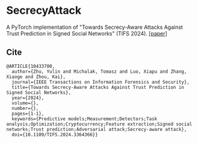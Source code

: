 # SecrecyAttack
A PyTorch implementation of "Towards Secrecy-Aware Attacks Against Trust Prediction in Signed Social Networks" (TIFS 2024). [[paper]](https://ieeexplore.ieee.org/abstract/document/10433700)

## Cite
```
@ARTICLE{10433700,
  author={Zhu, Yulin and Michalak, Tomasz and Luo, Xiapu and Zhang, Xiaoge and Zhou, Kai},
  journal={IEEE Transactions on Information Forensics and Security}, 
  title={Towards Secrecy-Aware Attacks Against Trust Prediction in Signed Social Networks}, 
  year={2024},
  volume={},
  number={},
  pages={1-1},
  keywords={Predictive models;Measurement;Detectors;Task analysis;Optimization;Cryptocurrency;Feature extraction;Signed social networks;Trust prediction;Adversarial attack;Secrecy-aware attack},
  doi={10.1109/TIFS.2024.3364366}}
```
